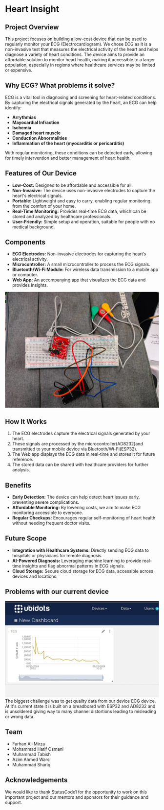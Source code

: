 # Heart Insight

## Project Overview
This project focuses on building a low-cost device that can be used to regularly monitor your ECG (Electrocardiogram). We chose ECG as it is a non-invasive test that measures the electrical activity of the heart and helps diagnose a variety of heart conditions. The device aims to provide an affordable solution to monitor heart health, making it accessible to a larger population, especially in regions where healthcare services may be limited or expensive.

## Why ECG? What problems it solve?
ECG is a vital tool in diagnosing and screening for heart-related conditions. By capturing the electrical signals generated by the heart, an ECG can help identify:
- **Arrythmias**
- **Mayocardial Infraction**
- **Ischemia**
- **Damaged heart muscle**
- **Conduction Abnormalities**
- **Inflammation of the heart (myocarditis or pericarditis)**

With regular monitoring, these conditions can be detected early, allowing for timely intervention and better management of heart health.

## Features of Our Device
- **Low-Cost:** Designed to be affordable and accessible for all.
- **Non-Invasive:** The device uses non-invasive electrodes to capture the heart's electrical signals.
- **Portable:** Lightweight and easy to carry, enabling regular monitoring from the comfort of your home.
- **Real-Time Monitoring:** Provides real-time ECG data, which can be stored and analyzed by healthcare professionals.
- **User-Friendly:** Simple setup and operation, suitable for people with no medical background.

## Components
- **ECG Electrodes:** Non-invasive electrodes for capturing the heart’s electrical activity.
- **Microcontroller:** A small microcontroller to process the ECG signals.
- **Bluetooth/Wi-Fi Module:** For wireless data transmission to a mobile app or computer.
- **Web App:** An accompanying app that visualizes the ECG data and provides insights.

![device components](./device.jpeg)



## How It Works
1. The ECG electrodes capture the electrical signals generated by your heart.
2. These signals are processed by the microcontroller(AD8232)and transmitted to your mobile device via Bluetooth/Wi-Fi(ESP32).
3. The Web app displays the ECG data in real-time and stores it for future reference.
4. The stored data can be shared with healthcare providers for further analysis.

## Benefits
- **Early Detection:** The device can help detect heart issues early, preventing severe complications.
- **Affordable Monitoring:** By lowering costs, we aim to make ECG monitoring accessible to everyone.
- **Regular Checkups:** Encourages regular self-monitoring of heart health without needing frequent doctor visits.

## Future Scope
- **Integration with Healthcare Systems:** Directly sending ECG data to hospitals or physicians for remote diagnosis.
- **AI-Powered Diagnosis:** Leveraging machine learning to provide real-time insights and flag abnormal patterns in ECG signals.
- **Cloud Storage:** Secure cloud storage for ECG data, accessible across devices and locations.

## Problems with our current device
![ubidot dashboard screenshot](./ubidot.jpeg)
The biggest challenge was to get quality data from our device ECG device. At it's current state it is built on a breadboard with ESP32 and AD8232 and is unsoldered giving way to many channel distortions leading to misleading or wrong data.



## Team
- Farhan Ali Mirza
- Mohammad Hatif Osmani
- Muhammad Tabish
- Azim Ahmed Warsi
- Muhammad Shariq


## Acknowledgements
We would like to thank StatusCode1 for the opportunity to work on this important project and our mentors and sponsors for their guidance and support.

